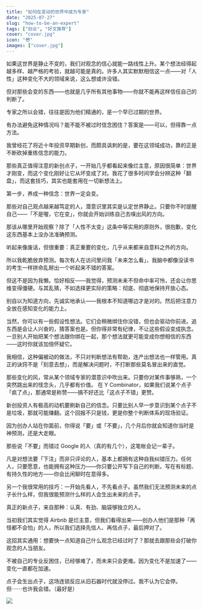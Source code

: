 ```yaml
---
title: "如何在变动的世界中成为专家"
date: "2025-07-27"
slug: "how-to-be-an-expert"
tags: ["创业", "好文推荐"]
cover: "cover.jpg"
icon: "😎"
images: ["cover.jpg"]
---
```

如果这世界是静止不变的，我们对观念的信心就能一路线性上升。某个想法经得起越多样、越严格的考验，就越可能是真的。许多人其实默默相信这一点——对「人性」这种变化不大的领域来说，这么想或许没错。



但对那些会变的东西——也就是几乎所有其他事物——你就不能再这样信任自己的判断了。



专家之所以会错，往往是因为他们精通的，是一个早已过期的世界。



有办法避免这种情况吗？能不能不被过时信念困住？答案是——可以，但得靠一点方法。



我曾经花了将近十年投资早期新创，而颇具讽刺的是，要在这领域成功，靠的正是不断砍掉重练信念的能力。



那些真正值得注意的新创点子，一开始几乎都看起来像烂主意，原因很简单：世界才刚变，而这个变化刚好让它从坏变成了对。我花了很多时间学会分辨这种「翻盘」，而这套技巧，其实也能套用在一切新想法上。



第一步，养成一种信念：世界一定会变。



那些对自己观点越来越笃定的人，潜意识里其实是认定世界静止。只要你不时提醒自己——「不是喔，它在变」，你就会开始训练自己去嗅出风的方向。



那该从哪里开始观察？除了「人性不太变」这条中等实用的原则外，很抱歉，变化这东西基本上没办法准确预测。



听起来像废话，但很重要：真正重要的变化，几乎从来都来自意料之外的方向。



所以我乾脆放弃预测。每次有人在访问里问我「未来怎么看」，我脑中都像没读书的考生一样拼命乱掰出一个听起来不错的答案。



但这不是因为我懒。恰好相反——我觉得，预测未来不但命中率可怜，还会让你思维变得僵硬。与其乱猜，不如选择更实际的策略：彻底、彻底地保持开放心态。



别自以为知道方向，先诚实地承认——我根本不知道哪边才是对的。然后把注意力全放在感知变化的能力上。



当然，你可以有一些假设性想法。它们会稍微绑住你没错，但也会驱动你前进。追东西是会让人兴奋的，猜答案也是。但你得非常有纪律，不让这些假设变成执念。
一旦别人开始把某个想法跟你绑在一起，那个想法就更可能变成你想相信的东西——这时你就该加倍怀疑它。



我相信，这种偏被动的做法，不只对判断想法有帮助，连产出想法也一样管用。真正的诀窍不是「刻意去想」，而是解决问题时，不打断那些莫名冒出来的直觉。



那些变化的风，常从某个领域专家的潜意识中吹出来。只要你对某件事够熟，一个突然跳出来的怪念头，几乎都有价值。
在 Y Combinator，如果我们说某个点子「疯了点」，那通常是称赞——搞不好还比「这点子不错」更赞。



新创投资人有极高的动机要刷新自己的信念。只要比别人早一步意识到某个点子不是垃圾，那就可能赚翻。这个回报不只是钱，更是你整个判断体系的现场验证。



因为创办人站在你面前，你得说「要」或「不要」，几个月后你就会知道你当时是神预测，还是大走眼。



那些说「不要」而错过 Google 的人（真的有几个），这笔帐会记一辈子。



凡是对想法要「下注」而非只评论的人，基本上都拥有这种自我纠错压力。任何人，只要愿意，也能拥有这种压力——你只要公开写下自己的判断。写在有标题、有持久性的地方——你会比闲聊时在意得多。



另一个我很常用的技巧：一开始先看人，不先看点子。虽然我们无法预测未来的点子长什么样，但我很能预测什么样的人会生出未来的点子。



真正的新点子，来自那种：认真、有劲、脑袋够独立的人。



当初我们其实觉得 Airbnb 是烂主意，但我们看得出来——创办人他们是那种「再怪都不会怕」的人，所以我们选择先信人、再信点子，最后押对了。



这招其实通用：想要快一点知道自己什么观念已经过时了？那就去跟那些会打破你观念的人当朋友。



不被自己的专业反困住，已经够难了，而未来只会更难。因为变化不是加速了——变化一直都在加速。



点子会生出点子，这场连锁反应从旧石器时代就没停过。我不认为它会停。
但⋯⋯也许我会错。（最好是）




![](https://prod-files-secure.s3.us-west-2.amazonaws.com/112d0858-5090-4d34-a606-b75eb8d65fd2/46476355-9cf3-4e99-9b7a-3531bc426380/1000202064.png?X-Amz-Algorithm=AWS4-HMAC-SHA256&X-Amz-Content-Sha256=UNSIGNED-PAYLOAD&X-Amz-Credential=ASIAZI2LB466TKLP52T4%2F20250822%2Fus-west-2%2Fs3%2Faws4_request&X-Amz-Date=20250822T153144Z&X-Amz-Expires=3600&X-Amz-Security-Token=IQoJb3JpZ2luX2VjEL%2F%2F%2F%2F%2F%2F%2F%2F%2F%2F%2FwEaCXVzLXdlc3QtMiJHMEUCIQC2rqNd9Weg%2B9Y1xUku6lvd%2FwmCmNXyJI5t0joLcevuHwIgEbkbieX56HnWNF947WGaps0%2BxXZivR3bm%2F05SG%2Fz%2FDIq%2FwMIFxAAGgw2Mzc0MjMxODM4MDUiDIoJ7RxTq3fwZU6aAyrcAwTR8a67ZKZy3QXuCvgy2lshjfNosE1%2FLcTMXk3BgbTbNCAABgt3WJO696Js8GN2J4f%2Fm%2FdDqOTbgWQ8xmjE6qYuNyeAl%2F1EwDPaSpmROXAhscbnZJQ%2FG2JM%2F9KeivCfD%2Fn0NqfkEimHinSbF51EJC8vNckIoJCdq9odWsQtqEZ2WaARxnLVHiez3Z7HmmIZ0ZRP3YBtgguwAvqBLFiz3WQq12cXOENIVy76ZXAMt4nawsstNWb6j64ZfDlY72KteV7LAjiCib36%2BnPofIcvys4p0upTRge2NANurYdN6RssYv2znmUux2DGLl1Of3e1nGmazz3u3sYeMfFszcWvsXiuiNRBwlhHpY9tP9DH%2FkufUsGj%2F5EGWCOnb3uthMAnT3ImRzgG%2Fmnyo8s58EWcsnBSFH6KSFluHotQNpcGh4Et1vG8xY7efBtRB2yKPXywDHMoGKJVwIpQxJM6sIiY0nU4oP7xOhpRpFvJRdMYlYERzfKtT8DSdUltfdG4Pu2sz8OqLG12JWQfzUMAXtlihCAMmsLNnDNo3PPf5cfmke1UlDL8VeU93up84V23iVJtruAqTDYJxmP9G%2FZJKtwscBtnUawYIsCHkcJLSWaJjyQ6L5vCw5GEWT8clFfSMN74ocUGOqUB98qZg5bxuD6Un2tNBzHCGNS6klJeghioHKEMiOs3Vz1J%2FR1Bls4ogoGM8oJm68%2BxSgty1RwEy02CVJIAU5Ldiy8Pp6O%2BqBiN7Ag6igXXnsa%2F%2FSergScKez1Vw5NLtM6wSVG5r%2BtNAave0r%2FcZAcpKUk5%2FkbioYP2xkFOtwWiWjZ3ji4ngyqfsGRjhf4rZViAlOQtCe5XJ9gZ%2FD5G60Oit2weBqWA&X-Amz-Signature=b32cf6ca4a326ac7607795f563a5024c0eff2cf7987a396601a471293e707fb5&X-Amz-SignedHeaders=host&x-amz-checksum-mode=ENABLED&x-id=GetObject)

